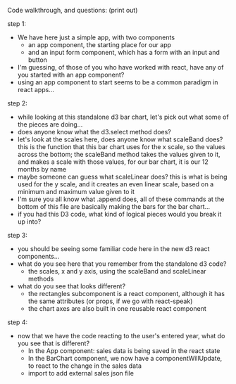 Code walkthrough, and questions:
(print out)

step 1:
- We have here just a simple app, with two components
    - an app component, the starting place for our app
    - and an input form component, which has a form with an input and button
- I'm guessing, of those of you who have worked with react, have any of you started with an app component?
- using an app component to start seems to be a common paradigm in react apps...

step 2:
- while looking at this standalone d3 bar chart, let's pick out what some of the pieces are doing...
- does anyone know what the d3.select method does?
- let's look at the scales here, does anyone know what scaleBand does? this is the function that this bar chart uses for the x scale, so the values across the bottom; the scaleBand method takes the values given to it, and makes a scale with those values, for our bar chart, it is our 12 months by name
- maybe someone can guess what scaleLinear does? this is what is being used for the y scale, and it creates an even linear scale, based on a minimum and maximum value given to it
- I'm sure you all know what .append does, all of these commands at the bottom of this file are basically making the bars for the bar chart...
- if you had this D3 code, what kind of logical pieces would you break it up into?

step 3:
- you should be seeing some familiar code here in the new d3 react components...
- what do you see here that you remember from the standalone d3 code?
    + the scales, x and y axis, using the scaleBand and scaleLinear methods
- what do you see that looks different?
    + the rectangles subcomponent is a react component, although it has the same attributes (or props, if we go with react-speak)
    + the chart axes are also built in one reusable react component

step 4:
- now that we have the code reacting to the user's entered year, what do you see that is different?
    + In the App component: sales data is being saved in the react state
    + In the BarChart component, we now have a componentWillUpdate, to react to the change in the sales data
    + import to add external sales json file

